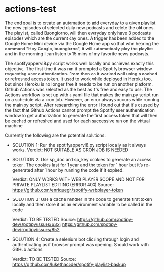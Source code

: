 # actions-test

The end goal is to create an automation to add everyday to a given playlist the new episodes of selected daily new podcasts and delete the old ones. The playlist, called Buongiorno, will then everyday only have 3 podcasts episodes which are the current day ones. A trigger has been added to the Google Home Mini device via the Google Home app so that whn hearing the command "Hey Google, buongiorno", it will automatically play the playlist and in the morning I can listen to 15 mins of my favorite news podcasts. 

The spotifyappervl8.py script works well locally and achieves exactly this objective. The first time it was run it prompted a Spotify browser window requesting user authentication. From then on it worked well using a cached or refreshed access token. It used to work while deployed in Heroku too, but since Heroku is no longer free it needs to be run on another platform. Github Actions was selected as the best as it's free and easy to use. The Actions workflow is set up with a yaml file that makes the main.py script run on a schedule via a cron job. However, an error always occurs while running the main.py script. After researching the error I found out that it's caused by the fact that Github Actions cannot prompt the Spotify user authentication window to get authorization to generate the first access token that will then be cached or refreshed and used for each successive run on the virtual machine. 

Currently the following are the potential solutions: 

- SOLUTION 1: 
  Run the spotifyappervl8.py script locally as it always works. 
  Verdict: NOT SUITABLE AS CRON JOB IS NEEDED
  
- SOLUTION 2: 
  Use sp_doc and sp_key cookies to generate an access token. The cookies last for 1 year and the token for 1 hour but it's re-generated after 1 hour by running the code if it expired. 
  
  Verdict: ONLY WORKS WITH WEB PLAYER SCOPE AND NOT FOR PRIVATE PLAYLIST EDITING (ERROR 403)
  Source: https://github.com/enriquegh/spotify-webplayer-token
  
- SOLUTION 3: 
  Use a cache handler in the code to generate first token locally and then store it as an environment variable to be called in the code
  
  Verdict: TO BE TESTED
  Source: https://github.com/spotipy-dev/spotipy/issues/632; https://github.com/spotipy-dev/spotipy/issues/852
  
- SOLUTION 4: 
  Create a selenium bot clicking through login and authenticating as if browser prompt was opening. Should work with GitHub actions 
  
  Verdict: TO BE TESTED
  Source: https://github.com/lukethacoder/spotify-playlist-backup
